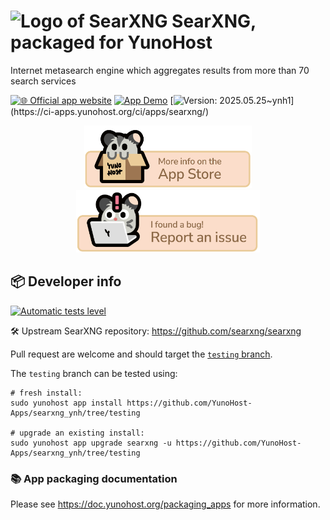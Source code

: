 <!--
N.B.: This README was automatically generated by <https://github.com/YunoHost/apps_tools/blob/main/readme_generator>
It shall NOT be edited by hand.
-->

<h1>
  <img src="https://raw.githubusercontent.com/YunoHost/apps/main/logos/searxng.png" width="32px" alt="Logo of SearXNG">
  SearXNG, packaged for YunoHost
</h1>

Internet metasearch engine which aggregates results from more than 70 search services

[![🌐 Official app website](https://img.shields.io/badge/Official_app_website-darkgreen?style=for-the-badge)](https://docs.searxng.org)
[![App Demo](https://img.shields.io/badge/App_Demo-blue?style=for-the-badge)](https://searx.be)
[![Version: 2025.05.25~ynh1](https://img.shields.io/badge/Version-2025.05.25~ynh1-rgba(0,150,0,1)?style=for-the-badge)](https://ci-apps.yunohost.org/ci/apps/searxng/)

<div align="center">
<a href="https://apps.yunohost.org/app/searxng"><img height="100px" src="https://github.com/YunoHost/yunohost-artwork/raw/refs/heads/main/badges/neopossum-badges/badge_more_info_on_the_appstore.svg"/></a>
<a href="https://github.com/YunoHost-Apps/searxng_ynh/issues"><img height="100px" src="https://github.com/YunoHost/yunohost-artwork/raw/refs/heads/main/badges/neopossum-badges/badge_report_an_issue.svg"/></a>
</div>

## 📦 Developer info

[![Automatic tests level](https://apps.yunohost.org/badge/cilevel/searxng)](https://ci-apps.yunohost.org/ci/apps/searxng/)

🛠️ Upstream SearXNG repository: <https://github.com/searxng/searxng>

Pull request are welcome and should target the [`testing` branch](https://github.com/YunoHost-Apps/searxng_ynh/tree/testing).

The `testing` branch can be tested using:
```
# fresh install:
sudo yunohost app install https://github.com/YunoHost-Apps/searxng_ynh/tree/testing

# upgrade an existing install:
sudo yunohost app upgrade searxng -u https://github.com/YunoHost-Apps/searxng_ynh/tree/testing
```

### 📚 App packaging documentation

Please see <https://doc.yunohost.org/packaging_apps> for more information.